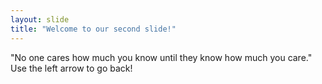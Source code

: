 ```yaml
---
layout: slide
title: "Welcome to our second slide!"
---
```

"No one cares how much you know until they know how much you care."
Use the left arrow to go back!

